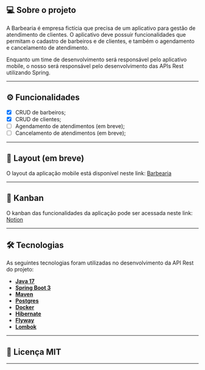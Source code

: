 ## 💻 Sobre o projeto

A Barbearia é empresa fictícia que precisa de um aplicativo para gestão de atendimento de clientes. O aplicativo deve possuir funcionalidades que permitam o cadastro de barbeiros e de clientes, e também o agendamento e cancelamento de atendimento.

Enquanto um time de desenvolvimento será responsável pelo aplicativo mobile, o nosso será responsável pelo desenvolvimento das APIs Rest utilizando Spring.

---

## ⚙️ Funcionalidades

- [x] CRUD de barbeiros;
- [x] CRUD de clientes;
- [ ] Agendamento de atendimentos (em breve);
- [ ] Cancelamento de atendimentos (em breve);

---

## 🎨 Layout (em breve)

O layout da aplicação mobile está disponível neste link: <a href="https://i.postimg.cc/brcPLbFg/cadeiras-vintage-na-barbearia.jpg">Barbearia</a>

---

## 📄 Kanban

O kanban das funcionalidades da aplicação pode ser acessada neste link: <a href="https://adriano-azevedo.notion.site/fbe80de1652a4bf59f15366335803805?v=4a94aba0b73847fbb900d330b485e924&pvs=4">Notion</a>

---

## 🛠 Tecnologias

As seguintes tecnologias foram utilizadas no desenvolvimento da API Rest do projeto:

- **[Java 17](https://www.oracle.com/java)**
- **[Spring Boot 3](https://spring.io/projects/spring-boot)**
- **[Maven](https://maven.apache.org)**
- **[Postgres](https://www.postgresql.org/)**
- **[Docker](https://www.docker.com/)**
- **[Hibernate](https://hibernate.org)**
- **[Flyway](https://flywaydb.org)**
- **[Lombok](https://projectlombok.org)**

---

## 📝 Licença MIT


---
